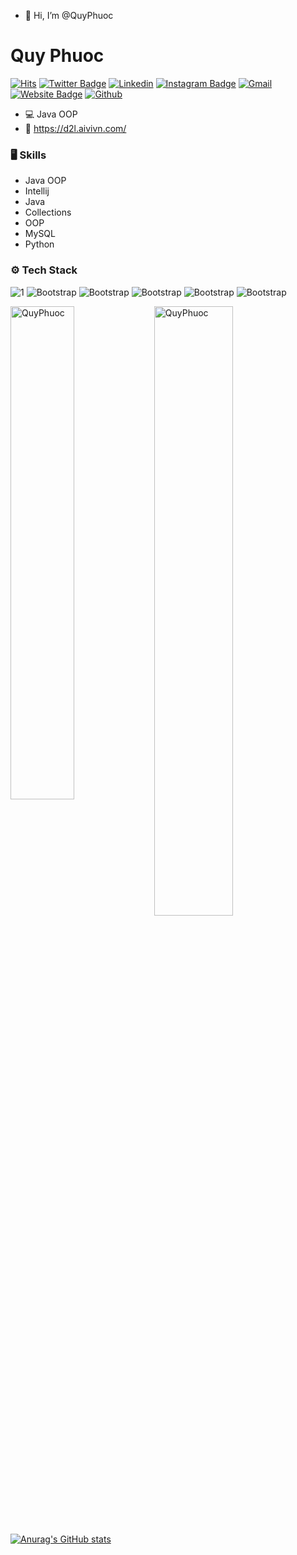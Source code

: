 - 👋 Hi, I’m @QuyPhuoc
# Quy Phuoc

[![Hits](https://hits.seeyoufarm.com/api/count/incr/badge.svg?url=https%3A%2F%2Fgithub.com%2FQuyPhuoc%2FQuyPhuoc&count_bg=%2379C83D&title_bg=%23555555&icon=&icon_color=%23E7E7E7&title=Profile+Views&edge_flat=false)](https://hits.seeyoufarm.com)
[![Twitter Badge](https://img.shields.io/badge/-Twitter-1da1f2?labelColor=1da1f2&logo=twitter&logoColor=white&link=https://twitter.com/NO)](https://twitter.com/NO)
[![Linkedin](https://img.shields.io/badge/-LinkedIn-blue?style=flat&logo=Linkedin&logoColor=white)](https://www.linkedin.com/in/NO/)
[![Instagram Badge](https://img.shields.io/badge/-Instagram-purple?logo=instagram&logoColor=white&link=https://instagram.com/NO/)](https://www.instagram.com/NO)
[![Gmail](https://img.shields.io/badge/-Gmail-c14438?style=flat&logo=Gmail&logoColor=white)](mailto:quyphuoc2109@gmail.com)
[![Website Badge](https://img.shields.io/badge/-Website-c14438?style=flat&logo=Google-Chrome&logoColor=white&link=https://d2l.aivivn.com/)](https://d2l.aivivn.com/)
[![Github](https://img.shields.io/github/followers/QuyPhuoc?label=Follow&style=social)](https://github.com/QuyPhuoc)

- 💻 Java OOP
- 🤔 https://d2l.aivivn.com/


### 🖥 Skills

- Java OOP
- Intellij
- Java
- Collections
- OOP
- MySQL
- Python
### ⚙️ Tech Stack
![1](https://images8.alphacoders.com/130/1304791.jpg)
![Bootstrap](https://img.shields.io/badge/-MySQL-05122A?style=plastic&logo=MySQL&color=353535) ![Bootstrap](https://img.shields.io/badge/-Java-05122A?style=plastic&logo=Java&color=353535) ![Bootstrap](https://img.shields.io/badge/-Deep%20Learning-05122A?style=plastic&logo=Deep-Learning&color=353535) ![Bootstrap](https://img.shields.io/badge/-Computer%20Vision-05122A?style=plastic&logo=Computer-Vision&color=353535) ![Bootstrap](https://img.shields.io/badge/-Oracle-05122A?style=plastic&logo=Oracle&color=353535)

<div>
  <img width="45%" align="left" src="https://github-readme-stats.vercel.app/api/top-langs?username=QuyPhuoc&show_icons=true&locale=en&layout=compact" alt="QuyPhuoc" />
  <img width="50%"  src="https://github-readme-streak-stats.herokuapp.com/?user=QuyPhuoc&" alt="QuyPhuoc" />
</div>


[![Anurag's GitHub stats](https://github-readme-stats.vercel.app/api?username=QuyPhuoc)](https://github.com/anuraghazra/github-readme-stats)
